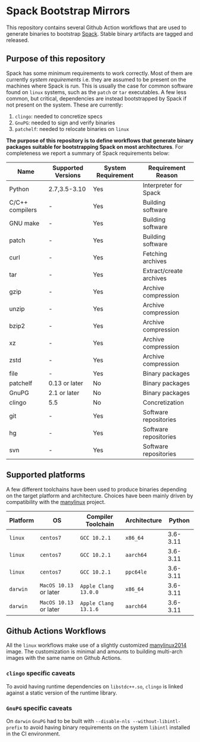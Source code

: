 # Spack Bootstrap Mirrors

This repository contains several Github Action workflows that are used
to generate binaries to bootstrap
[Spack](https://github.com/spack/spack).
Stable binary artifacts are tagged and released.

## Purpose of this repository

Spack has some minimum requirements to work correctly. Most of them are
currently _system requirements_ i.e. they are assumed to be present on
the machines where Spack is run. 
This is usually the case for common software found on `linux` systems,
such as the `patch` or `tar` executables.
A few less common, but critical, dependencies are
instead bootstrapped by Spack if not present on the system.
These are currently:

1. `clingo`: needed to concretize specs
2. `GnuPG`: needed to sign and verify binaries
3. `patchelf`: needed to relocate binaries on `linux`

**The purpose of this repository is to define workflows that generate
binary packages suitable for bootstrapping Spack on most architectures**.
For completeness we report a summary of Spack requirements below:

Name | Supported Versions | System Requirement | Requirement Reason
--- | -------------------|---------------------|--------------------
Python | 2.7,3.5-3.10 | Yes | Interpreter for Spack
C/C++ compilers | - | Yes | Building software
GNU make | - | Yes | Building software
patch | - | Yes | Building software
curl | - | Yes | Fetching archives
tar   | - | Yes | Extract/create archives
gzip  | - | Yes | Archive compression
unzip | - | Yes | Archive compression
bzip2 | - | Yes | Archive compression
xz   | - | Yes | Archive compression
zstd  | - | Yes | Archive compression
file  | - |  Yes | Binary packages
patchelf  | 0.13 or later |  No | Binary packages
GnuPG  | 2.1 or later | No | Binary packages
clingo | 5.5 | No | Concretization
git | - | Yes | Software repositories
hg | - | Yes | Software repositories
svn | - | Yes | Software repositories

## Supported platforms

A few different toolchains have been used to produce binaries depending
on the target platform and architecture. Choices have been mainly driven
by compatibility with the [manylinux](https://github.com/pypa/manylinux) project.

Platform | OS | Compiler Toolchain | Architecture | Python
---------|----|--------------------|--------------|-------
`linux` | `centos7` | `GCC 10.2.1`| `x86_64` | 3.6-3.11
`linux` | `centos7` | `GCC 10.2.1`| `aarch64` | 3.6-3.11
`linux` | `centos7` | `GCC 10.2.1`| `ppc64le` | 3.6-3.11
`darwin`| `MacOS 10.13` or later | `Apple Clang 13.0.0` | `x86_64` | 3.6-3.11
`darwin`| `MacOS 10.13` or later | `Apple Clang 13.1.6` | `aarch64` | 3.6-3.11

## Github Actions Workflows

All the `linux` workflows make use of a slightly customized
[manylinux2014](https://github.com/spack/manylinux) image. The customization is minimal
and amounts to building multi-arch images with the same name
on Github Actions.

### `clingo` specific caveats

To avoid having runtime dependencies on `libstdc++.so`, `clingo` is
linked against a static version of the runtime library.

### `GnuPG` specific caveats

On `darwin` `GnuPG` had to be built with `--disable-nls --without-libintl-prefix` to avoid having binary requirements on 
the system `libintl` installed in the CI environment.
